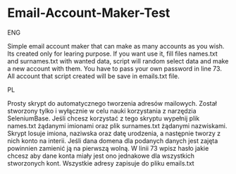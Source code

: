 # Email-Account-Maker-Test

ENG

Simple email account maker that can make as many accounts as you wish. Its created only for learing purpose. If you want use it, fill files names.txt and surnames.txt with wanted data, script will random select data and make a new account with them. You have to pass your own password in line 73. All account that script created will be save in emails.txt file.

PL

Prosty skrypt do automatycznego tworzenia adresów mailowych. Został stworzony tylko i wyłącznie w celu nauki korzystania z narzędzia SeleniumBase. Jeśli chcesz korzystać z tego skryptu wypełnij plik names.txt żądanymi imionami oraz plik surnames.txt żądanymi nazwiskami. Skrypt losuje imiona, naziwska oraz datę urodzenia, a następnie tworzy z nich konto na interii. Jeśli dana domena dla podanych danych jest zajęta powinnien zamienić ją na pierwszą wolną. W linii 73 wpisz hasło jakie chcesz aby dane konta miały jest ono jednakowe dla wszystkich stworzonych kont. Wszystkie adresy zapisuje do pliku emails.txt
